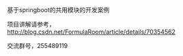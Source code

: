 基于springboot的共用模块的开发案例

项目讲解请参考，http://blog.csdn.net/FormulaRoom/article/details/70354562

交流群号，255489119